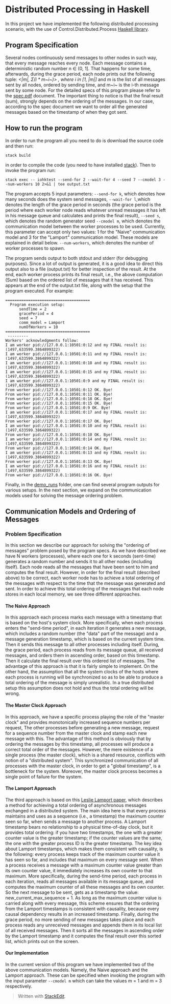 ﻿# Distributed Processing in Haskell

In this project we have implemented the following distributed processing scenario, with the use of Control.Distributed.Process [Haskell library](https://hackage.haskell.org/package/distributed-process-0.7.3/docs/Control-Distributed-Process.html).

## Program Specification
Several nodes continuously send messages to other nodes in such way, that every message reaches every node.  Each message contains a deterministic random number n ∈ (0, 1]. That happens for some time, afterwards, during the grace period, each node prints out the following tuple: 
**<|m|, Σ(i * m~i~)> ,* 
where  i in [1, |m|]* and  m is the list of all messages sent by all nodes, ordered by sending time,
and m~i~ is the i-th message sent by some node. 
For the detailed specs of this program please refer to the [spec.pdf](https://github.com/nkarag/haskell-Distributed-Processing/blob/master/spec.pdf) document.
The important thing to notice is that the final result (sum), strongly depends on the ordering of the messages. In our case, according to the spec document  we want to order all the generated messages based on the timestamp of when they got sent.

## How to run the program
In order to run the program all you need to do is download the source code and then run:

    stack build
in order to compile the code (you need to have installed [stack](https://docs.haskellstack.org/en/stable/README/)). Then to invoke the program run:

    stack exec -- iohktest --send-for 2 --wait-for 4 --seed 7 --cmodel 3 --num-workers 10 2>&1 | tee output.txt
The program accepts 5 input parameters:
 `--send-for k`, which denotes how many seconds does the system send messages,
  `--wait-for l`,which denotes the length of the grace period in seconds (the grace period is the period where each worker node reads whatever unread messages it has left in his message queue and calculates and prints the final result),
  `--seed s`, which denotes the random generator seed
  `--cmodel m`, which denotes the communication model between the worker processes to be used. Currently, this parameter can accept only two values: 1 for the "Naive" communication model and 3 for the "Lamport" communication model. These models are explained in detail below.
  `--num-workers`, which denotes the number of worker processes to spawn.

The program sends output to both stdout and stderr (for debugging purposes). Since a lot of output is generated, it is a good idea to direct this output also to a file (output.txt) for  better inspection of the result. At the end, each worker process prints its final result, i.e., the above computation (Sum) based on the ordered list of messages that it has received. This appears at the end of the output.txt file, along with the setup that the program executed. For example:

    =====================================
      Program execution setup:
          sendTime = 2
          gracePeriod = 4
          seed = 7
          comm_model = Lamport
          numOfWorkers = 10
    =====================================
     --------- 
    Workers' acknowledgments follow:
    I am worker pid://127.0.0.1:10501:0:12 and my FINAL result is: (1497,633599.3864899322)
    I am worker pid://127.0.0.1:10501:0:11 and my FINAL result is: (1497,633599.3864899322)
    I am worker pid://127.0.0.1:10501:0:18 and my FINAL result is: (1497,633599.3864899322)
    I am worker pid://127.0.0.1:10501:0:15 and my FINAL result is: (1497,633599.3864899322)
    I am worker pid://127.0.0.1:10501:0:9 and my FINAL result is: (1497,633599.3864899322)
    From worker pid://127.0.0.1:10501:0:12 OK. Bye!
    From worker pid://127.0.0.1:10501:0:11 OK. Bye!
    From worker pid://127.0.0.1:10501:0:18 OK. Bye!
    From worker pid://127.0.0.1:10501:0:15 OK. Bye!
    From worker pid://127.0.0.1:10501:0:9 OK. Bye!
    I am worker pid://127.0.0.1:10501:0:17 and my FINAL result is: (1497,633599.3864899322)
    From worker pid://127.0.0.1:10501:0:17 OK. Bye!
    I am worker pid://127.0.0.1:10501:0:10 and my FINAL result is: (1497,633599.3864899322)
    From worker pid://127.0.0.1:10501:0:10 OK. Bye!
    I am worker pid://127.0.0.1:10501:0:14 and my FINAL result is: (1497,633599.3864899322)
    From worker pid://127.0.0.1:10501:0:14 OK. Bye!
    I am worker pid://127.0.0.1:10501:0:13 and my FINAL result is: (1497,633599.3864899322)
    From worker pid://127.0.0.1:10501:0:13 OK. Bye!
    I am worker pid://127.0.0.1:10501:0:16 and my FINAL result is: (1497,633599.3864899322)
    From worker pid://127.0.0.1:10501:0:16 OK. Bye!

Finally, in the [demo_runs](https://github.com/nkarag/haskell-Distributed-Processing/tree/master/demo_runs) folder, one can find several program outputs for various setups.
 In the next section, we expand on the communication models used for solving the message ordering problem.
## Communication Models and Ordering of Messages 
### Problem Specification
In this section we describe our approach for solving the "ordering of messages" problem posed by the program specs. As we have described we have N workers (processes), where each one for k seconds (sent-time) generates a random number and sends it to all other nodes (including itself). Each node reads all the messages that have been sent to him and computes the final result. However, in order for the final result (described above) to be correct, each worker node has to achieve a total ordering of the messages with respect to the time that the message was generated and sent.
In order to achieve this total ordering of the messages that each node stores in each local memory, we see three different approaches.
#### The Naive Approach
In this approach each process marks each message with a timestamp that is based on the host's system clock. More specifically, when each process enters the "send-time period", in each iteration it generates a new message, which includes a random number (the "data" part of the message) and a message generation timestamp, which is based on the current system time. Then it sends this message to all other processes including itself. During, the grace period, each process reads from its message queue, all received messages, and orders them in ascending order, based on this timestamp. Then it calculate the final result over this ordered list of messages.
The advantage of this approach is that it is fairly simple to implement. On the other hand, the assumption that all the system clocks of the hosts where each process is running will be synchronized so as to be able to produce a total ordering of the message is simply unrealistic.  In a true distributed setup this assumption does not hold and thus the total ordering will be wrong.
#### The Master Clock Approach
In this approach, we have a specific process playing the role of the "master clock" and provides monotonically increased sequence numbers per request, The other processes before generating a new message, request for a sequence number from the master clock and stamp each new message with this. 
The advantage of this method is obviously that by ordering the messages by this timestamp, all processes will produce a correct total order of the messages. However, the mere existence of a single process (the master clock), which is a shared resource, conflicts with notion of a "distributed system". This synchronized communication of all processes with the master clock, in order to get a "global timestamp", is a bottleneck for the system. Moreover, the master clock process becomes a single point of failure for the system. 
#### The Lamport Approach
The third approach is based on this [Leslie Lamport paper](https://lamport.azurewebsites.net/pubs/time-clocks.pdf), which describes a method for achieving a total ordering of asynchronous messages exchanged in a distributed system. The main idea here is that every process maintains and uses as a sequence (i.e., a timestamp) the maximum counter seen so far, when sends a message to another process. 
A Lamport timestamp bears no relationship to a physical time-of-day clock, but it
provides total ordering: if you have two timestamps, the one with a greater counter
value is the greater timestamp; if the counter values are the same, the one with the
greater process ID is the greater timestamp.
The key idea about Lamport timestamps, which makes them consistent with causality, is the following: every process keeps track of the maximum counter value it has seen so far, and includes that maximum on every message sent. When a process receives a message with a maximum counter value greater than its own counter value, it immediately increases its own counter to that maximum.
More specifically, during the send-time period, each process in each iteration, reads all messages available in its message queue, and computes the maximum counter of all these messages and its own counter. So the next message to be sent, gets as a timestamp the value: new_current_max_sequence + 1. As long as the maximum counter value is carried along with every message, this scheme ensures that the ordering from the Lamport timestamps is consistent with causality, because every causal dependency results in an increased timestamp.
Finally, during the grace period, no more sending of new messages takes place and each process reads any unreceived messages and appends them in its local list of all received messages. Then it sorts all the messages in ascending order by the Lamport timestamp and it computes the final result over this sorted list, which prints out on the screen.
#### Our Implementation 
In the current version of this program we have implemented two of the above communication models. Namely, the Naive approach and the Lamport approach. These can be specified when invoking the program with the input parameter `--cmodel m` which can take the values m = 1 and m = 3 respectively.

> Written with [StackEdit](https://stackedit.io/).

